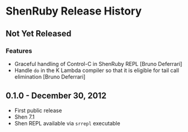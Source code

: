 # ShenRuby Release History

## Not Yet Released
### Features
- Graceful handling of Control-C in ShenRuby REPL [Bruno Deferrari]
- Handle `do` in the K Lambda compiler so that it is eligible for tail call elimination [Bruno Deferrari]

## 0.1.0 - December 30, 2012
- First public release
- Shen 7.1
- Shen REPL available via `srrepl` executable
